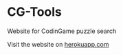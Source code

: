 # CG-Tools
Website for CodinGame puzzle search

Visit the website on [herokuapp.com](http://eulerschezahl.herokuapp.com/codingame/puzzles/)
